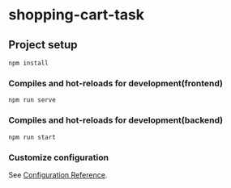 # shopping-cart-task

## Project setup
```
npm install
```

### Compiles and hot-reloads for development(frontend)
```
npm run serve
```

### Compiles and hot-reloads for development(backend)
```
npm run start
```

### Customize configuration
See [Configuration Reference](https://cli.vuejs.org/config/).
